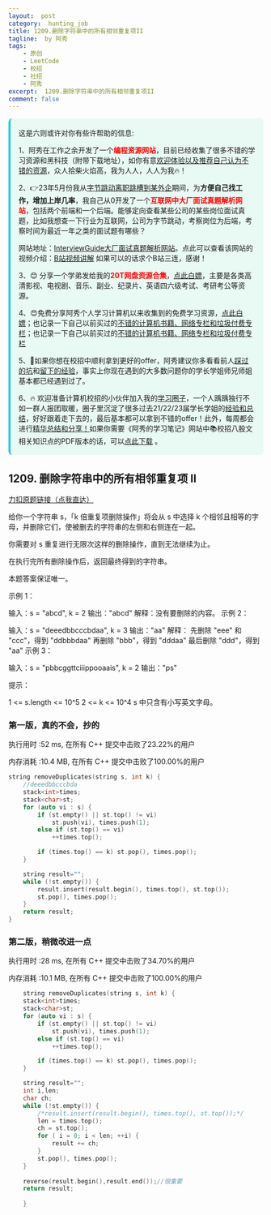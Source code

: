 ```yaml
---
layout:  post
category:  hunting_job
title: 1209.删除字符串中的所有相邻重复项II
tagline:  by 阿秀
tags:
    - 原创
    - LeetCode
    - 校招
    - 社招
    - 阿秀
excerpt:  1209.删除字符串中的所有相邻重复项II
comment: false
---
```




<div style="border-color: #24C6DC;
            background-color: #e9f9f3;         
            margin: 1rem 0;
        padding: .25rem 1rem;
        border-left-width: .3rem;
        border-left-style: solid;
        border-radius: .5rem;
        color: inherit;">
  <p>这是六则或许对你有些许帮助的信息:</p>
<p>1、阿秀在工作之余开发了一个<span style="font-weight:bold;color:red">编程资源网站</span>，目前已经收集了很多不错的学习资源和黑科技（附带下载地址），如你有意<a href="https://www.cxypron.com/home" target="_blank">欢迎体验以及推荐自己认为不错的资源</a>，众人拾柴火焰高，我为人人，人人为我🔥！</p>  <p>2、👉23年5月份我从<a style="text-decoration: underline" href="https://mp.weixin.qq.com/s/zKItpGwIkHKK4g2aOlL2rA" target="_blank">字节跳动离职跳槽到某外企</a>期间，为<span style="font-weight:bold">方便自己找工作，增加上岸几率</span>，我自己从0开发了一个<span style="font-weight:bold;color:red">互联网中大厂面试真题解析网站</span>，包括两个前端和一个后端。能够定向查看某些公司的某些岗位面试真题，比如我想查一下行业为互联网，公司为字节跳动，考察岗位为后端，考察时间为最近一年之类的面试题有哪些？
<div align="center">
</div>网站地址：<a style="text-decoration: underline" href="https://top.interviewguide.cn/" target="_blank">InterviewGuide大厂面试真题解析网站</a>。点此可以查看该网站的视频介绍：<a style="text-decoration: underline" href="https://www.bilibili.com/video/BV1f94y1C7BL" target="_blank">B站视频讲解</a>   如果可以的话求个B站三连，感谢！
  </p>3、😊
    分享一个学弟发给我的<span style="font-weight:bold;color:red">20T网盘资源合集</span>，<a style="text-decoration: underline" href="https://docs.qq.com/sheet/DY3VPVklVaFFMcUZ4?tab=9h5afr" target="_blank">点此白嫖</a>，主要是各类高清影视、电视剧、音乐、副业、纪录片、英语四六级考试、考研考公等资源。
  </p>
  <p>4、😍免费分享阿秀个人学习计算机以来收集到的免费学习资源，<a style="text-decoration: underline" href="/notes/07-resources/01-free/01-introduce.html" target="_blank">点此白嫖</a>；也记录一下自己以前买过的<a style="text-decoration: underline" href="/notes/07-resources/02-precious.html" target="_blank">不错的计算机书籍、网络专栏和垃圾付费专栏</a>；也记录一下自己以前买过的<a style="text-decoration: underline" href="/notes/07-resources/02-precious.html" target="_blank">不错的计算机书籍、网络专栏和垃圾付费专栏</a>
  </p>
  <p>5、🚀如果你想在校招中顺利拿到更好的offer，阿秀建议你多看看前人<a style="text-decoration: underline" href="https://www.yuque.com/tuobaaxiu/httmmc/npg1k81zeq4wfpyz" target="_blank">踩过的坑</a>和<a style="text-decoration: underline"  target="_blank" href="https://www.yuque.com/tuobaaxiu/httmmc/gge9ppd0mbu2d3dp">留下的经验</a>，事实上你现在遇到的大多数问题你的学长学姐师兄师姐基本都已经遇到过了。
  </p>
  <p>6、🔥 欢迎准备计算机校招的小伙伴加入我的<a  style="text-decoration: underline" href="https://www.yuque.com/tuobaaxiu/httmmc/xg0otqvc17wfx4u9" target="_blank">学习圈子</a>，一个人踽踽独行不如一群人报团取暖，圈子里沉淀了很多过去21/22/23届学长学姐的<a  style="text-decoration: underline" href="https://www.yuque.com/tuobaaxiu/httmmc/gge9ppd0mbu2d3dp" target="_blank">经验和总结</a>，好好跟着走下去的，最后基本都可以拿到不错的offer！此外，每周都会进行<a  style="text-decoration: underline" href="https://www.yuque.com/tuobaaxiu/httmmc/npg1k81zeq4wfpyz" target="_blank">精华总结和分享！</a>如果你需要《阿秀的学习笔记》网站中📚︎校招八股文相关知识点的PDF版本的话，可以<a style="text-decoration: underline" href="https://www.yuque.com/tuobaaxiu/httmmc/qs0yn66apvkzw0ps" target="_blank">点此下载</a> 。</p>   </div>




## 1209. 删除字符串中的所有相邻重复项 II

[力扣原题链接（点我直达）](https://leetcode-cn.com/problems/remove-all-adjacent-duplicates-in-string-ii/)

给你一个字符串 s，「k 倍重复项删除操作」将会从 s 中选择 k 个相邻且相等的字母，并删除它们，使被删去的字符串的左侧和右侧连在一起。

你需要对 s 重复进行无限次这样的删除操作，直到无法继续为止。

在执行完所有删除操作后，返回最终得到的字符串。

本题答案保证唯一。

 

示例 1：

输入：s = "abcd", k = 2
输出："abcd"
解释：没有要删除的内容。
示例 2：

输入：s = "deeedbbcccbdaa", k = 3
输出："aa"
解释： 
先删除 "eee" 和 "ccc"，得到 "ddbbbdaa"
再删除 "bbb"，得到 "dddaa"
最后删除 "ddd"，得到 "aa"
示例 3：

输入：s = "pbbcggttciiippooaais", k = 2
输出："ps"


提示：

1 <= s.length <= 10^5
2 <= k <= 10^4
s 中只含有小写英文字母。



### 第一版，真的不会，抄的

执行用时 :52 ms, 在所有 C++ 提交中击败了23.22%的用户

内存消耗 :10.4 MB, 在所有 C++ 提交中击败了100.00%的用户

```c++
string removeDuplicates(string s, int k) {
	//deeedbbcccbda
	stack<int>times;
	stack<char>st;
	for (auto vi : s) {
		if (st.empty() || st.top() != vi)
			st.push(vi), times.push(1);
		else if (st.top() == vi)
			++times.top();

		if (times.top() == k) st.pop(), times.pop();
	}

	string result="";
	while (!st.empty()) {
		result.insert(result.begin(), times.top(), st.top());
		st.pop(), times.pop();
	}
	return result;
}
```





### 第二版，稍微改进一点

执行用时 :28 ms, 在所有 C++ 提交中击败了34.70%的用户

内存消耗 :10.1 MB, 在所有 C++ 提交中击败了100.00%的用户



```c++
    string removeDuplicates(string s, int k) {
	stack<int>times;
	stack<char>st;
	for (auto vi : s) {
		if (st.empty() || st.top() != vi)
			st.push(vi), times.push(1);
		else if (st.top() == vi)
			++times.top();

		if (times.top() == k) st.pop(), times.pop();
	}

	string result="";
	int i,len;
	char ch;
	while (!st.empty()) {
		/*result.insert(result.begin(), times.top(), st.top());*/
		len = times.top();
		ch = st.top();
		for ( i = 0; i < len; ++i) {
			result += ch;
		}
		st.pop(), times.pop();
	}
        
    reverse(result.begin(),result.end());//很重要
	return result;
        
    }
```





